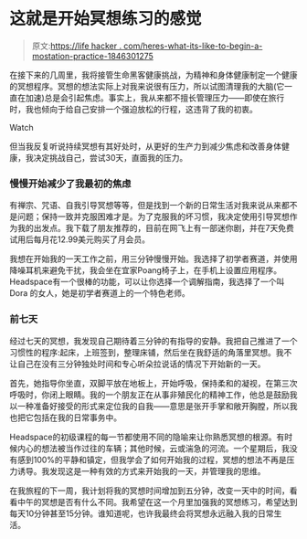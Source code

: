 # 这就是开始冥想练习的感觉

> 原文:[https://life hacker . com/heres-what-its-like-to-begin-a-mostation-practice-1846301275](https://lifehacker.com/heres-what-its-like-to-begin-a-meditation-practice-1846301275)

在接下来的几周里，我将接管生命黑客健康挑战，为精神和身体健康制定一个健康的冥想程序。冥想的想法实际上对我来说很有压力，所以试图清理我的大脑(它一直在加速)总是会引起焦虑。事实上，我从来都不擅长管理压力——即使在旅行时，我也倾向于给自己安排一个强迫放松的行程，这违背了我的初衷。

Watch

但当我反复听说持续冥想有其好处时，从更好的生产力到减少焦虑和改善身体健康，我决定挑战自己，尝试30天，直面我的压力。

### 慢慢开始减少了我最初的焦虑

有禅宗、咒语、自我引导冥想等等，但是找到一个新的日常生活对我来说从来都不是问题；保持一致并克服困难才是。为了克服我的坏习惯，我决定使用引导冥想作为我的出发点。我下载了朋友推荐的，目前在网飞上有一部迷你剧，并在7天免费试用后每月花12.99美元购买了月会员。

我想在开始我的一天工作之前，用三分钟慢慢开始。我选择了初学者赛道，并使用降噪耳机来避免干扰，我会坐在宜家Poang椅子上，在手机上设置应用程序。Headspace有一个很棒的功能，可以让你选择一个调解指南，我选择了一个叫Dora 的女人，她是初学者赛道上的一个特色老师。

### 前七天

经过七天的冥想，我发现自己期待着三分钟的有指导的安静。我把自己推进了一个习惯性的程序:起床，上班签到，整理床铺，然后坐在我舒适的角落里冥想。我不让自己在没有三分钟独处时间和专心听朵拉说话的情况下开始新的一天。

首先，她指导你坐直，双脚平放在地板上，开始呼吸，保持柔和的凝视，在第三次呼吸时，你闭上眼睛。我的一个朋友正在从事非殖民化的精神工作，他总是鼓励我以一种准备好接受的形式来定位我的自我——意思是张开手掌和敞开胸膛，所以我也把它包括在我的日常事务中。

Headspace的初级课程的每一节都使用不同的隐喻来让你熟悉冥想的根源。有时候内心的想法被当作过往的车辆；其他时候，云或湍急的河流。一个星期后，我没有感到100%的平静和镇定，但我学会了如何开始我的过程，冥想的想法不再是压力诱导。我发现这是一种有效的方式来开始我的一天，并管理我的思维。

在我旅程的下一周，我计划将我的冥想时间增加到五分钟，改变一天中的时间，看看中午的冥想是否有什么不同。我希望在这一个月里加强我的冥想练习，希望达到每天10分钟甚至15分钟。谁知道呢，也许我最终会将冥想永远融入我的日常生活。